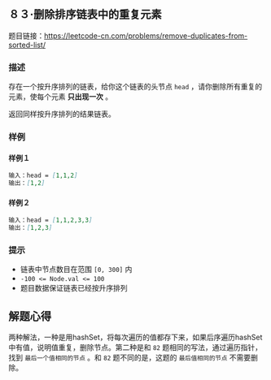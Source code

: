 ## ８３·删除排序链表中的重复元素

题目链接：https://leetcode-cn.com/problems/remove-duplicates-from-sorted-list/

### 描述

存在一个按升序排列的链表，给你这个链表的头节点 `head` ，请你删除所有重复的元素，使每个元素 **只出现一次** 。

返回同样按升序排列的结果链表。

### 样例

#### 样例１

```markdown
输入：head = [1,1,2]
输出：[1,2]
```

#### 样例２

```markdown
输入：head = [1,1,2,3,3]
输出：[1,2,3]
```

### 提示

- 链表中节点数目在范围 `[0, 300]` 内
- `-100 <= Node.val <= 100`
- 题目数据保证链表已经按升序排列

## 解题心得

两种解法，一种是用hashSet，将每次遍历的值都存下来，如果后序遍历hashSet中有值，说明值重复，删除节点。第二种是和 `82` 题相同的写法，通过遍历指针， 找到 `最后一个值相同的节点` 。和 `82` 题不同的是，这题的 `最后值相同的节点` 不需要删除。

